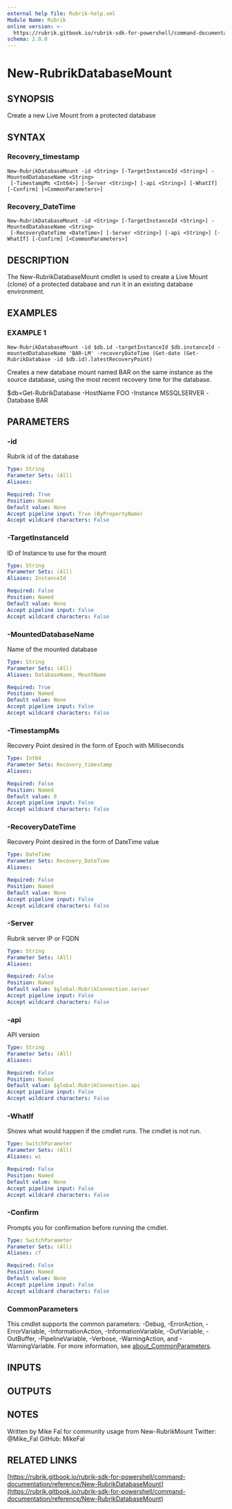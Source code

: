 ```yaml
---
external help file: Rubrik-help.xml
Module Name: Rubrik
online version: >-
  https://rubrik.gitbook.io/rubrik-sdk-for-powershell/command-documentation/reference/New-RubrikDatabaseMount
schema: 2.0.0
---
```


# New-RubrikDatabaseMount

## SYNOPSIS

Create a new Live Mount from a protected database

## SYNTAX

### Recovery\_timestamp

```text
New-RubrikDatabaseMount -id <String> [-TargetInstanceId <String>] -MountedDatabaseName <String>
 [-TimestampMs <Int64>] [-Server <String>] [-api <String>] [-WhatIf] [-Confirm] [<CommonParameters>]
```

### Recovery\_DateTime

```text
New-RubrikDatabaseMount -id <String> [-TargetInstanceId <String>] -MountedDatabaseName <String>
 [-RecoveryDateTime <DateTime>] [-Server <String>] [-api <String>] [-WhatIf] [-Confirm] [<CommonParameters>]
```

## DESCRIPTION

The New-RubrikDatabaseMount cmdlet is used to create a Live Mount \(clone\) of a protected database and run it in an existing database environment.

## EXAMPLES

### EXAMPLE 1

```text
New-RubrikDatabaseMount -id $db.id -targetInstanceId $db.instanceId -mountedDatabaseName 'BAR-LM' -recoveryDateTime (Get-date (Get-RubrikDatabase -id $db.id).latestRecoveryPoint)
```

Creates a new database mount named BAR on the same instance as the source database, using the most recent recovery time for the database.

$db=Get-RubrikDatabase -HostName FOO -Instance MSSQLSERVER -Database BAR

## PARAMETERS

### -id

Rubrik id of the database

```yaml
Type: String
Parameter Sets: (All)
Aliases:

Required: True
Position: Named
Default value: None
Accept pipeline input: True (ByPropertyName)
Accept wildcard characters: False
```

### -TargetInstanceId

ID of Instance to use for the mount

```yaml
Type: String
Parameter Sets: (All)
Aliases: InstanceId

Required: False
Position: Named
Default value: None
Accept pipeline input: False
Accept wildcard characters: False
```

### -MountedDatabaseName

Name of the mounted database

```yaml
Type: String
Parameter Sets: (All)
Aliases: DatabaseName, MountName

Required: True
Position: Named
Default value: None
Accept pipeline input: False
Accept wildcard characters: False
```

### -TimestampMs

Recovery Point desired in the form of Epoch with Milliseconds

```yaml
Type: Int64
Parameter Sets: Recovery_timestamp
Aliases:

Required: False
Position: Named
Default value: 0
Accept pipeline input: False
Accept wildcard characters: False
```

### -RecoveryDateTime

Recovery Point desired in the form of DateTime value

```yaml
Type: DateTime
Parameter Sets: Recovery_DateTime
Aliases:

Required: False
Position: Named
Default value: None
Accept pipeline input: False
Accept wildcard characters: False
```

### -Server

Rubrik server IP or FQDN

```yaml
Type: String
Parameter Sets: (All)
Aliases:

Required: False
Position: Named
Default value: $global:RubrikConnection.server
Accept pipeline input: False
Accept wildcard characters: False
```

### -api

API version

```yaml
Type: String
Parameter Sets: (All)
Aliases:

Required: False
Position: Named
Default value: $global:RubrikConnection.api
Accept pipeline input: False
Accept wildcard characters: False
```

### -WhatIf

Shows what would happen if the cmdlet runs. The cmdlet is not run.

```yaml
Type: SwitchParameter
Parameter Sets: (All)
Aliases: wi

Required: False
Position: Named
Default value: None
Accept pipeline input: False
Accept wildcard characters: False
```

### -Confirm

Prompts you for confirmation before running the cmdlet.

```yaml
Type: SwitchParameter
Parameter Sets: (All)
Aliases: cf

Required: False
Position: Named
Default value: None
Accept pipeline input: False
Accept wildcard characters: False
```

### CommonParameters

This cmdlet supports the common parameters: -Debug, -ErrorAction, -ErrorVariable, -InformationAction, -InformationVariable, -OutVariable, -OutBuffer, -PipelineVariable, -Verbose, -WarningAction, and -WarningVariable. For more information, see [about\_CommonParameters](http://go.microsoft.com/fwlink/?LinkID=113216).

## INPUTS

## OUTPUTS

## NOTES

Written by Mike Fal for community usage from New-RubrikMount Twitter: @Mike\_Fal GitHub: MikeFal

## RELATED LINKS

[https://rubrik.gitbook.io/rubrik-sdk-for-powershell/command-documentation/reference/New-RubrikDatabaseMount](https://rubrik.gitbook.io/rubrik-sdk-for-powershell/command-documentation/reference/New-RubrikDatabaseMount)

